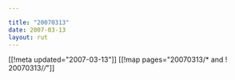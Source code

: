 ```yaml
---

title: "20070313"
date: 2007-03-13
layout: rut
---
```


[[!meta updated="2007-03-13"]]
[[!map pages="20070313/* and ! 20070313/*/*"]]
